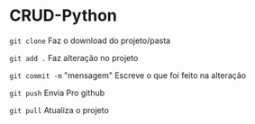 # CRUD-Python

`git clone` Faz o download do projeto/pasta

`git add .` Faz alteração no projeto

`git commit -m` "mensagem" Escreve o que foi feito na alteração

`git push` Envia Pro github

`git pull` Atualiza o projeto
